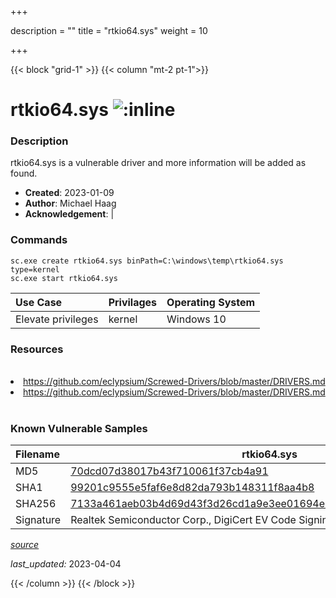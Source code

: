 +++

description = ""
title = "rtkio64.sys"
weight = 10

+++


{{< block "grid-1" >}}
{{< column "mt-2 pt-1">}}


# rtkio64.sys ![:inline](/images/twitter_verified.png) 


### Description

rtkio64.sys is a vulnerable driver and more information will be added as found.

- **Created**: 2023-01-09
- **Author**: Michael Haag
- **Acknowledgement**:  | [](https://twitter.com/)

### Commands

```
sc.exe create rtkio64.sys binPath=C:\windows\temp\rtkio64.sys type=kernel
sc.exe start rtkio64.sys
```

| Use Case | Privilages | Operating System | 
|:---- | ---- | ---- |
| Elevate privileges | kernel | Windows 10 |

### Resources
<br>
<li><a href=" https://github.com/eclypsium/Screwed-Drivers/blob/master/DRIVERS.md"> https://github.com/eclypsium/Screwed-Drivers/blob/master/DRIVERS.md</a></li>
<li><a href="https://github.com/eclypsium/Screwed-Drivers/blob/master/DRIVERS.md">https://github.com/eclypsium/Screwed-Drivers/blob/master/DRIVERS.md</a></li>
<br>

### Known Vulnerable Samples

| Filename | rtkio64.sys |
|:---- | ---- | 
| MD5 | <a href="https://www.virustotal.com/gui/file/70dcd07d38017b43f710061f37cb4a91">70dcd07d38017b43f710061f37cb4a91</a> |
| SHA1 | <a href="https://www.virustotal.com/gui/file/99201c9555e5faf6e8d82da793b148311f8aa4b8">99201c9555e5faf6e8d82da793b148311f8aa4b8</a> |
| SHA256 | <a href="https://www.virustotal.com/gui/file/7133a461aeb03b4d69d43f3d26cd1a9e3ee01694e97a0645a3d8aa1a44c39129">7133a461aeb03b4d69d43f3d26cd1a9e3ee01694e97a0645a3d8aa1a44c39129</a> |
| Signature | Realtek Semiconductor Corp., DigiCert EV Code Signing CA, DigiCert   |


[*source*](https://github.com/magicsword-io/LOLDrivers/tree/main/yaml/rtkio64.sys.yml)

*last_updated:* 2023-04-04








{{< /column >}}
{{< /block >}}
